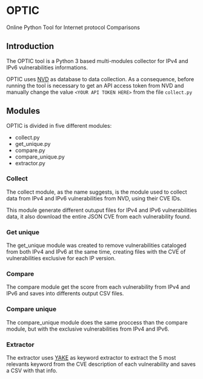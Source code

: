 # OPTIC
Online Python Tool for Internet protocol Comparisons

## Introduction
The OPTIC tool is a Python 3 based multi-modules collector for IPv4 and IPv6 vulnerabilities informations.

OPTIC uses [NVD](https://nvd.nist.gov) as database to data collection. As a consequence, before running the tool is necessary to get an API access token from NVD and manually change the value `<YOUR API TOKEN HERE>` from the file `collect.py`

## Modules
OPTIC is divided in five different modules:
- collect.py
- get_unique.py
- compare.py
- compare_unique.py
- extractor.py

### Collect
The collect module, as the name suggests, is the module used to collect data from IPv4 and IPv6 vulnerabilities from NVD, using their CVE IDs.

This module generate different outuput files for IPv4 and IPv6 vulnerabilities data, it also download the entire JSON CVE from each vulnerability found.

### Get unique
The get_unique module was created to remove vulnerabilities cataloged from both IPv4 and IPv6 at the same time, creating files with the CVE of vulnerabilities exclusive for each IP version.

### Compare
The compare module get the score from each vulnerability from IPv4 and IPv6 and saves into differents output CSV files.

### Compare unique
The compare_unique module does the same proccess than the compare module, but with the exclusive vulnerabilities from IPv4 and IPv6.

### Extractor
The extractor uses [YAKE](https://github.com/LIAAD/yake) as keyword extractor to extract the 5 most relevants keyword from the CVE description of each vulnerability and saves a CSV with that info.
